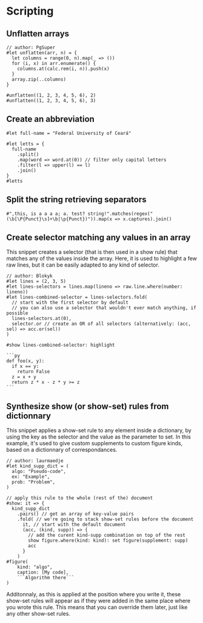 # Scripting
## Unflatten arrays

```typ
// author: PgSuper
#let unflatten(arr, n) = {
  let columns = range(0, n).map(_ => ())
  for (i, x) in arr.enumerate() {
    columns.at(calc.rem(i, n)).push(x)
  }
  array.zip(..columns)
}

#unflatten((1, 2, 3, 4, 5, 6), 2)
#unflatten((1, 2, 3, 4, 5, 6), 3)
```

## Create an abbreviation
```typ
#let full-name = "Federal University of Ceará"

#let letts = {
  full-name
    .split()
    .map(word => word.at(0)) // filter only capital letters
    .filter(l => upper(l) == l)
    .join()
}
#letts
```

## Split the string retrieving separators

```typ
#",this, is a a a a; a. test? string!".matches(regex("(\b[\P{Punct}\s]+\b|\p{Punct})")).map(x => x.captures).join()
```

## Create selector matching any values in an array

This snippet creates a selector (that is then used in a show rule) that
matches any of the values inside the array. Here, it is used to highlight
a few raw lines, but it can be easily adapted to any kind of selector.

````typ
// author: Blokyk
#let lines = (2, 3, 5)
#let lines-selectors = lines.map(lineno => raw.line.where(number: lineno))
#let lines-combined-selector = lines-selectors.fold(
  // start with the first selector by default
  // you can also use a selector that wouldn't ever match anything, if possible
  lines-selectors.at(0),
  selector.or // create an OR of all selectors (alternatively: (acc, sel) => acc.or(sel))
)

#show lines-combined-selector: highlight

```py
def foo(x, y):
  if x == y:
    return False
  z = x + y
  return z * x - z * y >= z
```
````

## Synthesize show (or show-set) rules from dictionnary

This snippet applies a show-set rule to any element inside a dictionary,
by using the key as the selector and the value as the parameter to set.
In this example, it's used to give custom supplements to custom figure
kinds, based on a dictionnary of correspondances.

```typ
// author: laurmaedje
#let kind_supp_dict = (
  algo: "Pseudo-code",
  ex: "Example",
  prob: "Problem",
)

// apply this rule to the whole (rest of the) document
#show: it => {
  kind_supp_dict
    .pairs() // get an array of key-value pairs
    .fold( // we're going to stack show-set rules before the document
      it, // start with the default document
      (acc, (kind, supp)) => {
        // add the curent kind-supp combination on top of the rest
        show figure.where(kind: kind): set figure(supplement: supp)
        acc
      }
    ) 
#figure(
    kind: "algo",
    caption: [My code], 
    ```Algorithm there```
)
```

Additonnaly, as this is applied at the position where you
write it, these show-set rules will appear as if they were added in
the same place where you wrote this rule. This means that you can
override them later, just like any other show-set rules.
